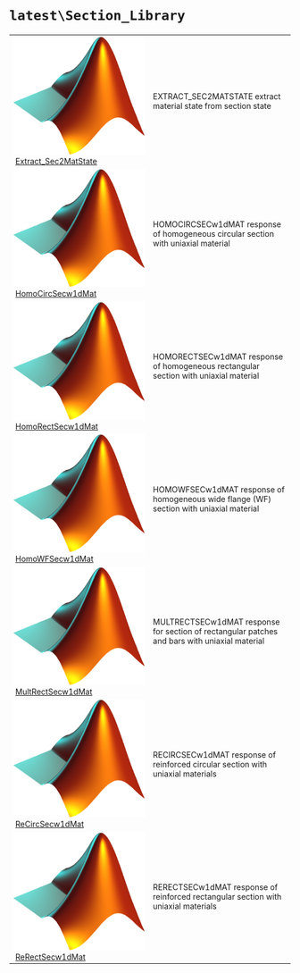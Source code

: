 <!-- <!DOCTYPE html> -->
<!-- <html lang="en"> -->
<!-- <body> -->
<!-- <a name="_top"></a>
<table width="100%"><tr><td align="left"><a href="../../_index.md"><img alt="<" border="0" src="../../left.png">&nbsp;Master index</a></td>
<td align="right"><a href="_index.md">Index for `latest\Section_Library`&nbsp;<img alt=">" border="0" src="../../right.png"></a></td></tr></table> -->

# `latest\Section_Library`

<table>
<tr><td><img src="../../matlab_logo.png" alt="icon name" class="icon">&nbsp;<a href="Extract_Sec2MatState">Extract_Sec2MatState</a></td><td>EXTRACT_SEC2MATSTATE extract material state from section state </td></tr><tr><td><img src="../../matlab_logo.png" alt="icon name" class="icon">&nbsp;<a href="HomoCircSecw1dMat">HomoCircSecw1dMat</a></td><td>HOMOCIRCSECw1dMAT response of homogeneous circular section with uniaxial material </td></tr><tr><td><img src="../../matlab_logo.png" alt="icon name" class="icon">&nbsp;<a href="HomoRectSecw1dMat">HomoRectSecw1dMat</a></td><td>HOMORECTSECw1dMAT response of homogeneous rectangular section with uniaxial material </td></tr><tr><td><img src="../../matlab_logo.png" alt="icon name" class="icon">&nbsp;<a href="HomoWFSecw1dMat">HomoWFSecw1dMat</a></td><td>HOMOWFSECw1dMAT response of homogeneous wide flange (WF) section with uniaxial material </td></tr><tr><td><img src="../../matlab_logo.png" alt="icon name" class="icon">&nbsp;<a href="MultRectSecw1dMat">MultRectSecw1dMat</a></td><td>MULTRECTSECw1dMAT response for section of rectangular patches and bars with uniaxial material </td></tr><tr><td><img src="../../matlab_logo.png" alt="icon name" class="icon">&nbsp;<a href="ReCircSecw1dMat">ReCircSecw1dMat</a></td><td>RECIRCSECw1dMAT response of reinforced circular section with uniaxial materials </td></tr><tr><td><img src="../../matlab_logo.png" alt="icon name" class="icon">&nbsp;<a href="ReRectSecw1dMat">ReRectSecw1dMat</a></td><td>RERECTSECw1dMAT response of reinforced rectangular section with uniaxial materials </td></tr></table>




<!-- <hr><address>Generated on Thu 28-Jan-2021 18:22:44 by <strong><a href="http://www.artefact.tk/software/matlab/m2html/" title="Matlab Documentation in HTML">m2html</a></strong> &copy; 2005</address> -->
<!-- </body> -->
<!-- </html> -->